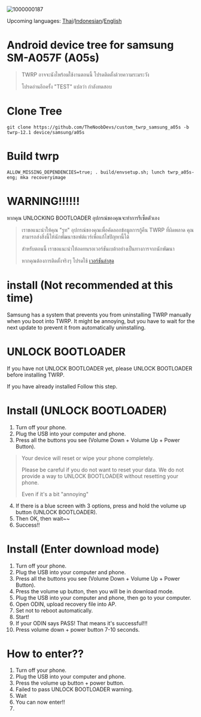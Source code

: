 ![1000000187](https://github.com/Hanakohiraki/custom_twrp_samsung_a05s/assets/123821106/11f89f1d-1203-4c17-9687-dc7213652e35)

Upcoming languages: [Thai](http://simp.ly/p/j11rGV)/[Indonesian](http://simp.ly/p/j11rGV)/[English](http://simp.ly/p/j11rGV)

# Android device tree for samsung SM-A057F (A05s)

>  TWRP อาจจะนังไพร้อมใช้งานตอนนี้ โปรดติดตั้งด้วยความระมระวัง
> 
>  โปรดอ่านอีกครั้ง "TEST" แปลว่า กำลังทดสอบ

# Clone Tree
    git clone https://github.com/TheNoobDevs/custom_twrp_samsung_a05s -b twrp-12.1 device/samsung/a05s
    
# Build twrp
    ALLOW_MISSING_DEPENDENCIES=true; . build/envsetup.sh; lunch twrp_a05s-eng; mka recoveryimage

# WARNING!!!!!!
หากคุณ UNLOCKING BOOTLOADER อุปกรณ์ของคุณจะทำการรีเซ็ตตัวเอง
> เราขอแนะนำให้คุณ "รูท" อุปกรณ์ของคุณเพื่อคัดลอกข้อมูลการกู้คืน TWRP ที่ผิดพลาด  คุณสามารถส่งสิ่งนี้ให้นักพัฒนาซอฟต์แวร์เพื่อแก้ไขปัญหานี้ได้
 >
 > สำหรับตอนนี้ เราขอแนะนำให้อดทนรอเวอร์ชันเบต้าอย่างเป็นทางการจากนักพัฒนา
 >
 > หากคุณต้องการติดตั้งจริงๆ โปรดใช้ [เวอร์ชันล่าสุด](https://github.com/TheNoobDevs/custom_twrp_samsung_a05s/releases)

# install (Not recommended at this time)
 Samsung has a system that prevents you from uninstalling TWRP manually when you boot into TWRP. It might be annoying, but you have to wait for the next update to prevent it from automatically uninstalling.

 # UNLOCK BOOTLOADER
 If you have not UNLOCK BOOTLOADER yet, please UNLOCK BOOTLOADER before installing TWRP.

 If you have already installed  Follow this step.

 # Install (UNLOCK BOOTLOADER)
 1. Turn off your phone.
 2. Plug the USB into your computer and phone.
 3. Press all the buttons you see (Volume Down + Volume Up + Power Button).

 > Your device will reset or wipe your phone completely.
 >
 > Please be careful if you do not want to reset your data.  We do not provide a way to UNLOCK BOOTLOADER without resetting your phone.
 >
 > Even if it's a bit "annoying"

 4. If there is a blue screen with 3 options, press and hold the volume up button (UNLOCK BOOTLOADER).
 5. Then OK, then wait~~
 6. Success!!

 # Install (Enter download mode)
 1. Turn off your phone.
 2. Plug the USB into your computer and phone.
 3. Press all the buttons you see (Volume Down + Volume Up + Power Button).
 4. Press the volume up button, then you will be in download mode.
 5. Plug the USB into your computer and phone, then go to your computer.
 6. Open ODIN, upload recovery file into AP. 
 7. Set not to reboot automatically.
 8. Start!
 9. If your ODIN says PASS!  That means it's successful!!!
 10. Press volume down + power button 7-10 seconds.

 # How to enter??

 1. Turn off your phone.
 2. Plug the USB into your computer and phone.
 3. Press the volume up button + power button.
 4. Failed to pass UNLOCK BOOTLOADER warning.
 5. Wait
 6. You can now enter!!
 7. 
